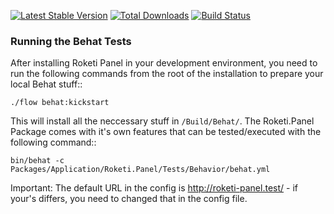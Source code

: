 [![Latest Stable Version](https://poser.pugx.org/roketi/panel/v/stable.png)](https://packagist.org/packages/roketi/panel)
[![Total Downloads](https://poser.pugx.org/roketi/panel/downloads.png)](https://packagist.org/packages/roketi/panel)
[![Build Status](https://travis-ci.org/roketi/panel.png)](https://travis-ci.org/roketi/panel)

### Running the Behat Tests

After installing Roketi Panel in your development environment, you need to run the following commands from the root of the installation to prepare your local Behat stuff::

	./flow behat:kickstart

This will install all the neccessary stuff in ``/Build/Behat/``. The Roketi.Panel Package comes with it's own features that can be tested/executed with the following command::

	bin/behat -c Packages/Application/Roketi.Panel/Tests/Behavior/behat.yml

Important: The default URL in the config is http://roketi-panel.test/ - if your's differs, you need to changed that in the config file.